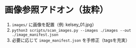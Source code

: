 # 画像参照アドオン（抜粋）
1. `images/` に画像を配置（例: kelsey_01.jpg）
2. `python3 scripts/scan_images.py --images ./images --out ./image_manifest.json`
3. 必要に応じて `image_manifest.json` を手修正（tagsを充実）
